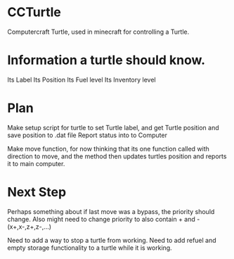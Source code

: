 # CCTurtle
Computercraft Turtle, used in minecraft for controlling a Turtle.

# Information a turtle should know.
Its Label
Its Position
Its Fuel level
Its Inventory level

# Plan
Make setup script for turtle to set Turtle label, and get Turtle position and save position to .dat file
Report status into to Computer

Make move function, for now thinking that its one function called with direction to move, and the method then updates turtles position and reports it to main computer.

# Next Step
Perhaps something about if last move was a bypass, the priority should change.
Also might need to change priority to also contain + and - (x+,x-,z+,z-,...)

Need to add a way to stop a turtle from working.
Need to add refuel and empty storage functionality to a turtle while it is working.

